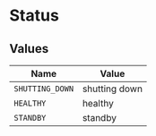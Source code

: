# Status


## Values

| Name            | Value           |
| --------------- | --------------- |
| `SHUTTING_DOWN` | shutting down   |
| `HEALTHY`       | healthy         |
| `STANDBY`       | standby         |